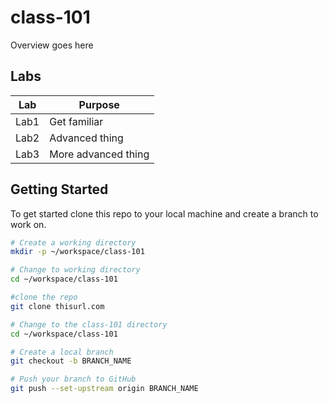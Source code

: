 # class-101
Overview goes here

## Labs

| Lab | Purpose |
| ----- | ----------- |
| Lab1  | Get familiar |
| Lab2  | Advanced thing |
| Lab3  | More advanced thing |

## Getting Started

To get started clone this repo to your local machine and create a branch to work on.

```bash
# Create a working directory
mkdir -p ~/workspace/class-101

# Change to working directory
cd ~/workspace/class-101

#clone the repo
git clone thisurl.com

# Change to the class-101 directory
cd ~/workspace/class-101

# Create a local branch
git checkout -b BRANCH_NAME

# Push your branch to GitHub
git push --set-upstream origin BRANCH_NAME
```

